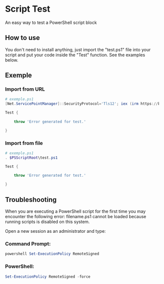 # Script Test
An easy way to test a PowerShell script block

## How to use
You don't need to install anything, just import the "test.ps1" file into your script and put your code inside the "Test" function.
See the examples below.

## Exemple

### Import from URL
```powershell
# exemple.ps1
[Net.ServicePointManager]::SecurityProtocol='Tls12'; iex (irm https://bit.ly/ps1test)

Test {
    
    throw 'Error generated for test.'

}
```

### Import from file
```powershell
# exemple.ps1
. $PSScriptRoot\test.ps1

Test {
    
    throw 'Error generated for test.'

}
```

## Troubleshooting
When you are executing a PowerShell script for the first time you may encounter the following error:
filename.ps1 cannot be loaded because running scripts is disabled on this system.

Open a new session as an administrator and type:

### Command Prompt:
```powershell
powershell Set-ExecutionPolicy RemoteSigned
```

### PowerShell:
```powershell
Set-ExecutionPolicy RemoteSigned -force
